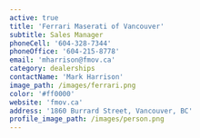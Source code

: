 ```yaml
---
active: true
title: 'Ferrari Maserati of Vancouver'
subtitle: Sales Manager
phoneCell: '604-328-7344'
phoneOffice: '604-215-8778'
email: 'mharrison@fmov.ca'
category: dealerships
contactName: 'Mark Harrison'
image_path: /images/ferrari.png
color: '#ff0000'
website: 'fmov.ca'
address: '1860 Burrard Street, Vancouver, BC'
profile_image_path: /images/person.png
---
```

